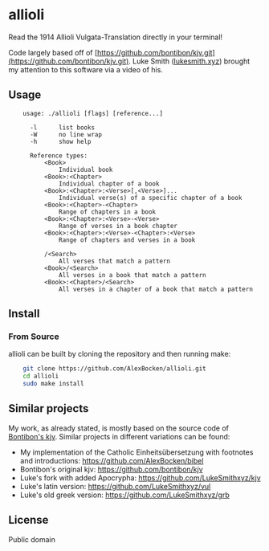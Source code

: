 # allioli

Read the 1914 Allioli Vulgata-Translation directly in your terminal!

Code largely based off of [https://github.com/bontibon/kjv.git](https://github.com/bontibon/kjv.git). Luke Smith ([lukesmith.xyz](https://lukesmith.xyz/)) brought my attention to this software via a video of his.

## Usage

```
    usage: ./allioli [flags] [reference...]

      -l      list books
      -W      no line wrap
      -h      show help

      Reference types:
          <Book>
              Individual book
          <Book>:<Chapter>
              Individual chapter of a book
          <Book>:<Chapter>:<Verse>[,<Verse>]...
              Individual verse(s) of a specific chapter of a book
          <Book>:<Chapter>-<Chapter>
              Range of chapters in a book
          <Book>:<Chapter>:<Verse>-<Verse>
              Range of verses in a book chapter
          <Book>:<Chapter>:<Verse>-<Chapter>:<Verse>
              Range of chapters and verses in a book

          /<Search>
              All verses that match a pattern
          <Book>/<Search>
              All verses in a book that match a pattern
          <Book>:<Chapter>/<Search>
              All verses in a chapter of a book that match a pattern
```

## Install

### From Source

allioli can be built by cloning the repository and then running make:

```bash
    git clone https://github.com/AlexBocken/allioli.git
    cd allioli
    sudo make install
```

## Similar projects

My work, as already stated, is mostly based on the source code of [Bontibon's kjv](https://github.com/bontibon/kjv).
Similar projects in different variations can be found:

- My implementation of the Catholic Einheitsübersetzung with footnotes and introductions: https://github.com/AlexBocken/bibel
- Bontibon's original kjv: https://github.com/bontibon/kjv
- Luke's fork with added Apocrypha: https://github.com/LukeSmithxyz/kjv
- Luke's latin version: https://github.com/LukeSmithxyz/vul
- Luke's old greek version: https://github.com/LukeSmithxyz/grb

## License

Public domain

